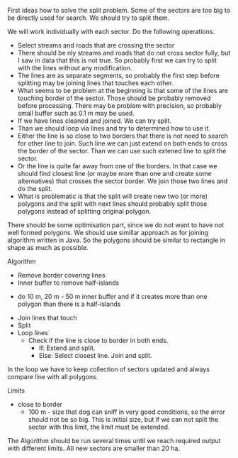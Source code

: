 First ideas how to solve the split problem. 
Some of the sectors are too big to be directly used for search.
We should try to split them. 

We will work individually with each sector. Do the following operations.
* Select streams and roads that are crossing the sector
* There should be nly streams and roads that do not cross sector fully, but I saw in 
  data that this is not true. So probably first we can try to split with the lines without 
  any modification.
* The lines are as separate segments, so probably the first step before splitting may be
  joining lines that touches each other.
* What seems to be problem at the beginning is that some of the lines are touching 
  border of the sector. Those should be probably removed before processing. There
  may be problem with precision, so probably small buffer such as 0.1 m may be used.
* If we have lines cleaned and joined. We can try split.
* Than we should loop via lines and try to determined how to use it.
* Either the line is so close to two borders that there is not need to search for
  other line to join. Such line we can just extend on both ends to cross the
  border of the sector. Than we can use such extened line to split the sector.
* Or the line is quite far away from one of the borders. In that case we should find 
  closest line (or maybe more than one and create some alternatives) that crosses
  the sector border. We join those two lines and do the split.
* What is problematic is that the split will create new two (or more) polygons
  and the split with next lines should probably split those polygons instead of
  splitting original polygon. 

There should be some optimisation part, since we do not want to have not well
formed polygons. We should use simillar approach as for joining algorithm written
in Java. So the polygons should be similar to rectangle in shape as much as possible.

Algorithm
* Remove border covering lines
* Inner buffer to remove half-islands
- do 10 m, 20 m - 50 m inner buffer and if it creates more than one polygon than there is a half-islands    
* Join lines that touch
* Split
* Loop lines
  * Check if the line is close to border in both ends. 
    * If: Extend and split.
    * Else: Select closest line. Join and split.  

In the loop we have to keep collection of sectors updated and always compare
line with all polygons.

Limits
* close to border 
  * 100 m - size that dog can sniff in very good conditions, so the error should not be so big. 
    This is initial size, but if we can not split the sector with this limit, the limit
    must be extended.

The Algorithm should be run several times until we reach required output with different limits. 
All new sectors are smaller than 20 ha.

